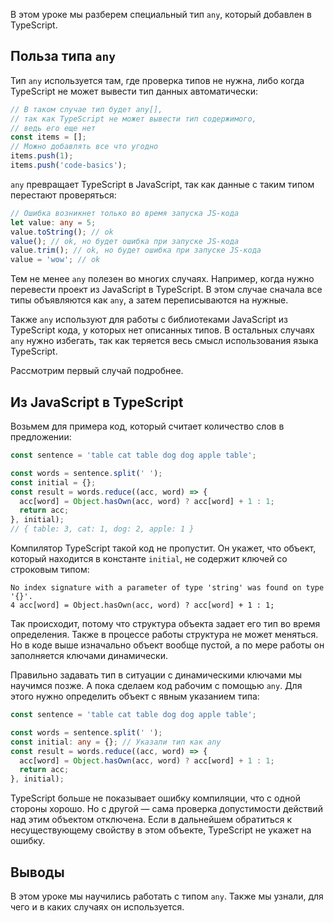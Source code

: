 
В этом уроке мы разберем специальный тип `any`, который добавлен в TypeScript.

## Польза типа `any`

Тип `any` используется там, где проверка типов не нужна, либо когда TypeScript не может вывести тип данных автоматически:

```typescript
// В таком случае тип будет any[],
// так как TypeScript не может вывести тип содержимого,
// ведь его еще нет
const items = [];
// Можно добавлять все что угодно
items.push(1);
items.push('code-basics');
```

`any` превращает TypeScript в JavaScript, так как данные с таким типом перестают проверяться:

```typescript
// Ошибка возникнет только во время запуска JS-кода
let value: any = 5;
value.toString(); // ok
value(); // ok, но будет ошибка при запуске JS-кода
value.trim(); // ok, но будет ошибка при запуске JS-кода
value = 'wow'; // ok
```

Тем не менее `any` полезен во многих случаях. Например, когда нужно перевести проект из JavaScript в TypeScript. В этом случае сначала все типы объявляются как `any`, а затем переписываются на нужные.

Также `any` используют для работы с библиотеками JavaScript из TypeScript кода, у которых нет описанных типов. В остальных случаях `any` нужно избегать, так как теряется весь смысл использования языка TypeScript.

Рассмотрим первый случай подробнее.

## Из JavaScript в TypeScript

Возьмем для примера код, который считает количество слов в предложении:

```javascript
const sentence = 'table cat table dog dog apple table';

const words = sentence.split(' ');
const initial = {};
const result = words.reduce((acc, word) => {
  acc[word] = Object.hasOwn(acc, word) ? acc[word] + 1 : 1;
  return acc;
}, initial);
// { table: 3, cat: 1, dog: 2, apple: 1 }
```

Компилятор TypeScript такой код не пропустит. Он укажет, что объект, который находится в константе `initial`, не содержит ключей со строковым типом:

```text
No index signature with a parameter of type 'string' was found on type '{}'.
4 acc[word] = Object.hasOwn(acc, word) ? acc[word] + 1 : 1;
```

Так происходит, потому что структура объекта задает его тип во время определения. Также в процессе работы структура не может меняться. Но в коде выше изначально объект вообще пустой, а по мере работы он заполняется ключами динамически.

Правильно задавать тип в ситуации с динамическими ключами мы научимся позже. А пока сделаем код рабочим с помощью `any`. Для этого нужно определить объект с явным указанием типа:

```typescript
const sentence = 'table cat table dog dog apple table';

const words = sentence.split(' ');
const initial: any = {}; // Указали тип как any
const result = words.reduce((acc, word) => {
  acc[word] = Object.hasOwn(acc, word) ? acc[word] + 1 : 1;
  return acc;
}, initial);
```

TypeScript больше не показывает ошибку компиляции, что с одной стороны хорошо. Но с другой — сама проверка допустимости действий над этим объектом отключена. Если в дальнейшем обратиться к несуществующему свойству в этом объекте, TypeScript не укажет на ошибку.

## Выводы

В этом уроке мы научились работать с типом `any`. Также мы узнали, для чего и в каких случаях он используется.
